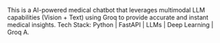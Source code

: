 This is a AI-powered medical chatbot that leverages multimodal LLM capabilities (Vision + Text) using Groq to provide accurate and instant medical insights.
Tech Stack: Python | FastAPI | LLMs | Deep Learning | Groq A.
